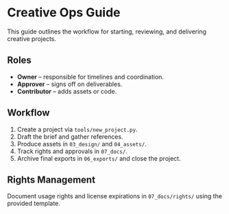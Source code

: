 # Creative Ops Guide

This guide outlines the workflow for starting, reviewing, and delivering creative projects.

## Roles
- **Owner** – responsible for timelines and coordination.
- **Approver** – signs off on deliverables.
- **Contributor** – adds assets or code.

## Workflow
1. Create a project via `tools/new_project.py`.
2. Draft the brief and gather references.
3. Produce assets in `03_design/` and `04_assets/`.
4. Track rights and approvals in `07_docs/`.
5. Archive final exports in `06_exports/` and close the project.

## Rights Management
Document usage rights and license expirations in `07_docs/rights/` using the provided template.
